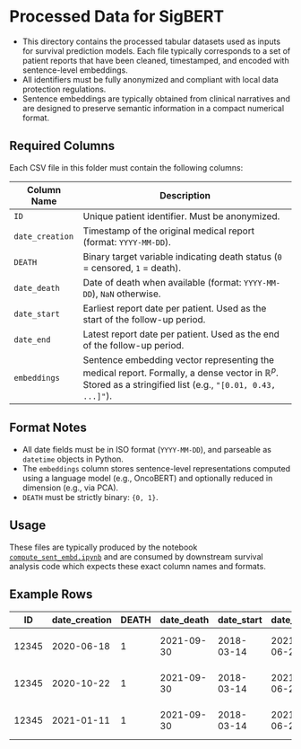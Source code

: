 # Processed Data for SigBERT

- This directory contains the processed tabular datasets used as inputs for survival prediction models. Each file typically corresponds to a set of patient reports that have been cleaned, timestamped, and encoded with sentence-level embeddings.
- All identifiers must be fully anonymized and compliant with local data protection regulations.
- Sentence embeddings are typically obtained from clinical narratives and are designed to preserve semantic information in a compact numerical format.
 
## Required Columns

Each CSV file in this folder must contain the following columns:

| Column Name     | Description                                                                 |
|------------------|-----------------------------------------------------------------------------|
| `ID`             | Unique patient identifier. Must be anonymized.                             |
| `date_creation`  | Timestamp of the original medical report (format: `YYYY-MM-DD`).           |
| `DEATH`          | Binary target variable indicating death status (`0` = censored, `1` = death). |
| `date_death`     | Date of death when available (format: `YYYY-MM-DD`), `NaN` otherwise.      |
| `date_start`     | Earliest report date per patient. Used as the start of the follow-up period. |
| `date_end`       | Latest report date per patient. Used as the end of the follow-up period.     |
| `embeddings`     | Sentence embedding vector representing the medical report. Formally, a dense vector in $\mathbb{R}^p$. Stored as a stringified list (e.g., `"[0.01, 0.43, ...]"`). |

## Format Notes

- All date fields must be in ISO format (`YYYY-MM-DD`), and parseable as `datetime` objects in Python.
- The `embeddings` column stores sentence-level representations computed using a language model (e.g., OncoBERT) and optionally reduced in dimension (e.g., via PCA).
- `DEATH` must be strictly binary: `{0, 1}`.

## Usage

These files are typically produced by the notebook [`compute_sent_embd.ipynb`](../notebooks/compute_sent_embd.ipynb) 
and are consumed by downstream survival analysis code which expects these exact column names and formats.

## Example Rows

| ID     | date_creation | DEATH | date_death | date_start | date_end  | embeddings                           |
|--------|---------------|-------|------------|------------|-----------|--------------------------------------|
| 12345  | 2020-06-18    | 1     | 2021-09-30 | 2018-03-14 | 2021-06-20 | "[0.012, -0.345, ..., 0.098]"        |
| 12345  | 2020-10-22    | 1     | 2021-09-30 | 2018-03-14 | 2021-06-20 | "[0.812, -0.450, ..., 0.930]"        |
| 12345  | 2021-01-11    | 1     | 2021-09-30 | 2018-03-14 | 2021-06-20 | "[-0.188, -0.990, ..., 0.153]"        |
